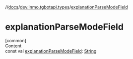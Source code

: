 //[docs](../../index.md)/[dev.inmo.tgbotapi.types](index.md)/[explanationParseModeField](explanation-parse-mode-field.md)



# explanationParseModeField  
[common]  
Content  
const val [explanationParseModeField](explanation-parse-mode-field.md): [String](https://kotlinlang.org/api/latest/jvm/stdlib/kotlin/-string/index.html)  



